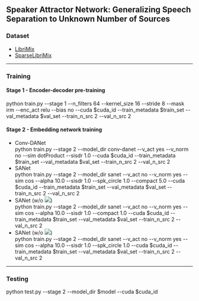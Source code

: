 ## Speaker Attractor Network: Generalizing Speech Separation to Unknown Number of Sources

### Dataset
- [LibriMix](https://github.com/JorisCos/LibriMix)
- [SparseLibriMix](https://github.com/fjiang9/SparseLibriMix)
***
### Training
#### Stage 1 - Encoder-decoder pre-training
python train.py --stage 1 --n_filters 64 --kernel_size 16 --stride 8 --mask irm --enc_act relu --bias no --cuda $cuda_id --train_metadata $train_set --val_metadata $val_set --train_n_src 2 --val_n_src 2
#### Stage 2 - Embedding network training
- Conv-DANet  
python train.py --stage 2 --model_dir conv-danet --v_act yes --v_norm no --sim dotProduct --sisdr 1.0 --cuda $cuda_id --train_metadata $train_set --val_metadata $val_set --train_n_src 2 --val_n_src 2
- SANet  
python train.py --stage 2 --model_dir sanet --v_act no --v_norm yes --sim cos --alpha 10.0 --sisdr 1.0 --spk_circle 1.0 --compact 5.0 --cuda $cuda_id --train_metadata $train_set --val_metadata $val_set --train_n_src 2 --val_n_src 2
- SANet (w/o ![](https://latex.codecogs.com/svg.latex?\mathcal{L}_{spk}))  
python train.py --stage 2 --model_dir sanet --v_act no --v_norm yes --sim cos --alpha 10.0 --sisdr 1.0 --compact 1.0 --cuda $cuda_id --train_metadata $train_set --val_metadata $val_set --train_n_src 2 --val_n_src 2
- SANet (w/o ![](https://latex.codecogs.com/svg.latex?\mathcal{L}_{com}))  
python train.py --stage 2 --model_dir sanet --v_act no --v_norm yes --sim cos --alpha 10.0 --sisdr 1.0 --spk_circle 1.0 --cuda $cuda_id --train_metadata $train_set --val_metadata $val_set --train_n_src 2 --val_n_src 2
***
### Testing
python test.py --stage 2 --model_dir $model --cuda $cuda_id
